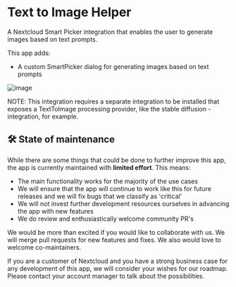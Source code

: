<!--
SPDX-FileCopyrightText: Sami Finnilä <sami.finnila@nextcloud.com>
SPDX-License-Identifier: CC0-1.0
-->

# Text to Image Helper

A Nextcloud Smart Picker integration that enables the user to generate images based on text prompts. 

This app adds:
- A custom SmartPicker dialog for generating images based on text prompts

![image](https://github.com/nextcloud/text2image_helper/assets/64466176/5f2c0e24-441e-4a3e-888a-b82ca813cd7c)

NOTE: This integration requires a separate integration to be installed that exposes a TextToImage processing provider, like the stable diffusion -integration, for example.


## 🛠️ State of maintenance

While there are some things that could be done to further improve this app, the app is currently maintained with **limited effort**. This means:

* The main functionality works for the majority of the use cases
* We will ensure that the app will continue to work like this for future releases and we will fix bugs that we classify as 'critical'
* We will not invest further development resources ourselves in advancing the app with new features
* We do review and enthusiastically welcome community PR's

We would be more than excited if you would like to collaborate with us. We will merge pull requests for new features and fixes. We also would love to welcome co-maintainers.

If you are a customer of Nextcloud and you have a strong business case for any development of this app, we will consider your wishes for our roadmap. Please contact your account manager to talk about the possibilities.
